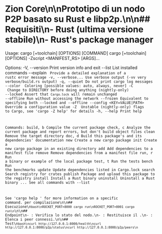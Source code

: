 # Zion Core\n\nPrototipo di un nodo P2P basato su Rust e libp2p.\n\n## Requisiti\n- Rust (ultima versione stabile)\n- Rust's package manager

Usage: cargo [+toolchain] [OPTIONS] [COMMAND]
       cargo [+toolchain] [OPTIONS] -Zscript <MANIFEST_RS> [ARGS]...

Options:
  -V, --version
          Print version info and exit
      --list
          List installed commands
      --explain <CODE>
          Provide a detailed explanation of a rustc error message
  -v, --verbose...
          Use verbose output (-vv very verbose/build.rs output)
  -q, --quiet
          Do not print cargo log messages
      --color <WHEN>
          Coloring [possible values: auto, always, never]
  -C <DIRECTORY>
          Change to DIRECTORY before doing anything (nightly-only)
      --locked
          Assert that `Cargo.lock` will remain unchanged
      --offline
          Run without accessing the network
      --frozen
          Equivalent to specifying both --locked and --offline
      --config <KEY=VALUE|PATH>
          Override a configuration value
  -Z <FLAG>
          Unstable (nightly-only) flags to Cargo, see 'cargo -Z help' for
          details
  -h, --help
          Print help

Commands:
    build, b    Compile the current package
    check, c    Analyze the current package and report errors, but don't build object files
    clean       Remove the target directory
    doc, d      Build this package's and its dependencies' documentation
    new         Create a new cargo package
    init        Create a new cargo package in an existing directory
    add         Add dependencies to a manifest file
    remove      Remove dependencies from a manifest file
    run, r      Run a binary or example of the local package
    test, t     Run the tests
    bench       Run the benchmarks
    update      Update dependencies listed in Cargo.lock
    search      Search registry for crates
    publish     Package and upload this package to the registry
    install     Install a Rust binary
    uninstall   Uninstall a Rust binary
    ...         See all commands with --list

See 'cargo help <command>' for more information on a specific command. per compilazione\n\n## Esecuzione\n```bash\nROCKET_PORT=8000 cargo run\nROCKET_PORT=8001 cargo run\n```\n\n## Endpoint\n- : Verifica lo stato del nodo.\n- : Restituisce il .\n- : Elenca i peer connessi.\n\n## Test\n```bash\ncurl http://127.0.0.1:8000/health\ncurl http://127.0.0.1:8000/p2p/status\ncurl http://127.0.0.1:8000/p2p/peers\n```
